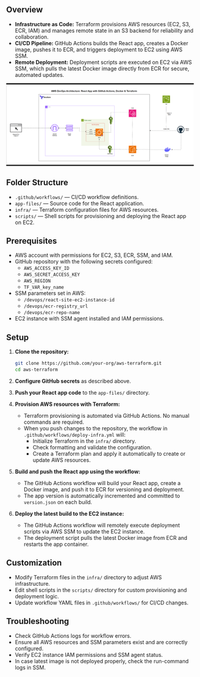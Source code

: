 ## Overview

- **Infrastructure as Code:** Terraform provisions AWS resources (EC2, S3, ECR,
  IAM) and manages remote state in an S3 backend for reliability and
  collaboration.
- **CI/CD Pipeline:** GitHub Actions builds the React app, creates a Docker
  image, pushes it to ECR, and triggers deployment to EC2 using AWS SSM.
- **Remote Deployment:** Deployment scripts are executed on EC2 via AWS SSM,
  which pulls the latest Docker image directly from ECR for secure, automated
  updates.

![diagram](./assets/Architecture-diagram.gif)

## Folder Structure

- `.github/workflows/` — CI/CD workflow definitions.
- `app-files/` — Source code for the React application.
- `infra/` — Terraform configuration files for AWS resources.
- `scripts/` — Shell scripts for provisioning and deploying the React app on
  EC2.

## Prerequisites

- AWS account with permissions for EC2, S3, ECR, SSM, and IAM.
- GitHub repository with the following secrets configured:
  - `AWS_ACCESS_KEY_ID`
  - `AWS_SECRET_ACCESS_KEY`
  - `AWS_REGION`
  - `TF_VAR_key_name`
- SSM parameters set in AWS:
  - `/devops/react-site-ec2-instance-id`
  - `/devops/ecr-registry_url`
  - `/devops/ecr-repo-name`
- EC2 instance with SSM agent installed and IAM permissions.

## Setup

1. **Clone the repository:**

   ```sh
   git clone https://github.com/your-org/aws-terraform.git
   cd aws-terraform
   ```

2. **Configure GitHub secrets** as described above.

3. **Push your React app code** to the `app-files/` directory.

4. **Provision AWS resources with Terraform:**

   - Terraform provisioning is automated via GitHub Actions. No manual commands
     are required.
   - When you push changes to the repository, the workflow in
     `.github/workflows/deploy-infra.yml` will:
     - Initialize Terraform in the `infra/` directory.
     - Check formatting and validate the configuration.
     - Create a Terraform plan and apply it automatically to create or update
       AWS resources.

5. **Build and push the React app using the workflow:**

   - The GitHub Actions workflow will build your React app, create a Docker
     image, and push it to ECR for versioning and deployment.
   - The app version is automatically incremented and committed to
     `version.json` on each build.

6. **Deploy the latest build to the EC2 instance:**

   - The GitHub Actions workflow will remotely execute deployment scripts via
     AWS SSM to update the EC2 instance.
   - The deployment script pulls the latest Docker image from ECR and restarts
     the app container.

## Customization

- Modify Terraform files in the `infra/` directory to adjust AWS infrastructure.
- Edit shell scripts in the `scripts/` directory for custom provisioning and
  deployment logic.
- Update workflow YAML files in `.github/workflows/` for CI/CD changes.

## Troubleshooting

- Check GitHub Actions logs for workflow errors.
- Ensure all AWS resources and SSM parameters exist and are correctly
  configured.
- Verify EC2 instance IAM permissions and SSM agent status.
- In case latest image is not deployed properly, check the run-command logs in
  SSM.
